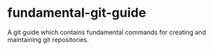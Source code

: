 # fundamental-git-guide
A git guide which contains fundamental commands for creating and maintaining git repositories. 
